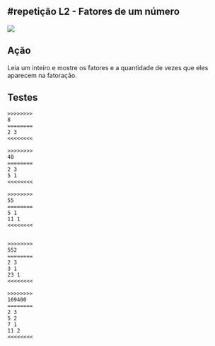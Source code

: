 ## #repetição L2 - Fatores de um número
![](https://raw.githubusercontent.com/qxcodefup/moodle/master/base/189/figura.jpg)

## Ação
Leia um inteiro e mostre os fatores e a quantidade de vezes que eles aparecem na fatoração.


## Testes
```
>>>>>>>>
8
========
2 3
<<<<<<<<

>>>>>>>>
40
========
2 3
5 1
<<<<<<<<

>>>>>>>>
55
========
5 1
11 1
<<<<<<<<


>>>>>>>>
552
========
2 3
3 1
23 1
<<<<<<<<

>>>>>>>>
169400
========
2 3
5 2
7 1
11 2
<<<<<<<<

```